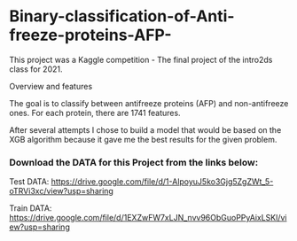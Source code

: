 # Binary-classification-of-Anti-freeze-proteins-AFP-
This project was a Kaggle competition - The final project of the intro2ds class for 2021.

Overview and features

The goal is to classify between antifreeze proteins (AFP) and non-antifreeze ones. For each protein, there are 1741 features. 

After several attempts I chose to build a model that would be based on the XGB algorithm because it gave me the best results for the given problem.


### Download the DATA for this Project from the links below:

Test DATA: https://drive.google.com/file/d/1-AlpoyuJ5ko3Gjg5ZgZWt_5-oTRVi3xc/view?usp=sharing

Train DATA: https://drive.google.com/file/d/1EXZwFW7xLJN_nvv96ObGuoPPyAixLSKl/view?usp=sharing
